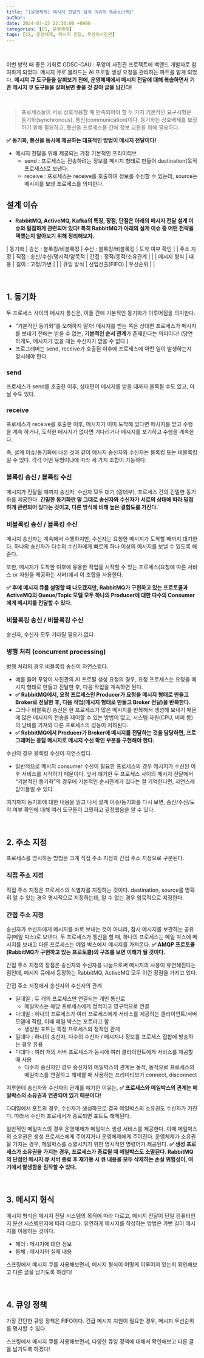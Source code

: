 ```yaml
---
title: "[운영체제] 메시지 전달의 설계 이슈와 RabbitMQ"
author:
date: 2024-07-15 22:30:00 +0900
categories: [CS, 운영체제]
tags: [CS, 운영체제, 메시지 전달, 푸앙이사진관]
---
```


<br>

이번 방학 때 좋은 기회로 GDSC-CAU : 푸앙이 사진관 프로젝트에 백엔드 개발자로 참여하게 되었다. 메시지 큐로 몰려드는 AI 프로필 생성 요청을 관리하는 파트를 맡게 되었다.
**메시지 큐 도구들을 살펴보기 전에, 운영체제에서 메시지 전달에 대해 복습하면서 기존 메시지 큐 도구들을 살펴보면 좋을 것 같아 글을 남긴다!**

<br>

> 프로세스들이 서로 상호작용할 때 만족되어야 할 두 가지 기본적인 요구사항은 동기화(synchronous), 통신(communication)이다.
> 동기화는 상호배제를 보장하기 위해 필요하고, 통신을 프로세스들 간에 정보 교환을 위해 필요하다.

**✅ 동기화, 통신을 동시에 제공하는 대표적인 방법이 메시지 전달이다!**

>

- 메시지 전달을 위해 제공되는 가장 기본적인 프리미티브
  - send : 프로세스는 전송하려는 정보를 메시지 형태로 만들어 destination(목적 프로세스)로 보낸다.
  - receive : 프로세스는 receive를 호출하여 정보를 수신할 수 있는데, source는 메시지를 보낸 프로세스를 의미한다.

## **설계 이슈**

- **RabbitMQ, ActiveMQ, Kafka의 특징, 장점, 단점은 아래의 메시지 전달 설계 이슈와 밀접하게 관련되어 있다! 특히 RabbitMQ가 아래의 설계 이슈 중 어떤 전략을 택했는지 알아보기 위해 정리해보자.**

| 동기화 | 송신 : 블록킹/비블록킹 | 수신 : 블록킹/비블록킹 | 도착 여부 확인 |
| 주소 지정 | 직접 : 송신/수신/명시적/암묵적 | 간접 : 정적/동적/소유관계 | |
| 메시지 형식 | 내용 | 길이 : 고정/가변 | |
| 큐잉 방식 | 선입선출(FIFO) | 우선순위 | |

<br>

## **1. 동기화**

두 프로세스 사이의 메시지 통신은, 이들 간에 기본적인 동기화가 이루어짐을 의미한다.

- “기본적인 동기화”를 오해하지 말자! 메시지를 받는 쪽은 상대편 프로세스가 메시지를 보내기 전에는 받을 수 없는, **기본적인 순서 관계**가 존재한다는 의미이다! (당연하게도, 메시지가 없을 때는 수신자가 받을 수 없다.)
- 프로그래머는 send, receive가 호출된 이후에 프로세스에 어떤 일이 발생하는지 명시해야 한다.

### **send**

프로세스가 send를 호출한 이후, 상대편이 메시지를 받을 때까지 블록될 수도 있고, 아닐 수도 있다.

### **receive**

프로세스가 receive를 호출한 이후, 메시지가 이미 도착해 있다면 메시지를 받고 수행을 계속 하거나, 도착한 메시지가 없다면 기다리거나 메시지를 포기하고 수행을 계속한다.

즉, 설계 이슈/동기화에 나온 것과 같이 메시지 송신자와 수신자는 블록킹 또는 비블록킹일 수 있다. 각각 어떤 유형이냐에 따라 세 가지 조합이 가능하다.

### **블록킹 송신 / 블록킹 수신**

메시지가 전달될 때까지 송신자, 수신자 모두 대기 (랑데부), 프로세스 간의 긴밀한 동기화를 제공한다. **긴밀한 동기화란 말 그대로 송신자와 수신자가 서로의 상태에 따라 밀접하게 관련되어 있다는 것이고, 다른 방식에 비해 높은 결합도를 가진다.**

### **비블록킹 송신 / 블록킹 수신**

메시지 송신자는 계속해서 수행하지만, 수신자는 요청한 메시지가 도착할 때까지 대기한다. 하나의 송신자가 다수의 수신자에게 빠르게 하나 이상의 메시지를 보낼 수 있도록 해준다.

또한, 메시지가 도착한 이후에 유용한 작업을 시작할 수 있는 프로세스(요청에 따른 서비스 or 자원을 제공하는 서버)에서 이 조합을 사용한다.

**✅ 후에 메시지 큐를 설명할 때 나오겠지만, RabbitMQ가 구현하고 있는 프로토콜과 ActiveMQ의 Queue/Topic 모델 모두 하나의 Producer에 대한 다수의 Consumer에게 메시지를 전달할 수 있다.**

### **비블록킹 송신 / 비블록킹 수신**

송신자, 수신자 모두 기다릴 필요가 없다.

### **병행 처리 (concurrent processing)**

병행 처리의 경우 비블록킹 송신이 자연스럽다.

- 예를 들어 푸앙이 사진관의 AI 프로필 생성 요청의 경우, 요청 프로세스는 요청을 메시지 형태로 만들고 전달한 후, 다음 작업을 계속하면 된다.
- **✅ RabbitMQ에서, 요청 프로세스인 Producer가 요청을 메시지 형태로 만들고 Broker로 전달한 후, 다음 작업(메시지 형태로 만들고 Broker 전달)을 반복한다.**
- 그러나 비블록킹 송신은 한 프로세스가 많은 메시지를 반복해서 생성해 보내기 때문에 많은 메시지의 전송을 제어할 수 있는 방법이 없고, 시스템 자원(CPU, 버퍼 등)의 낭비를 가져와 다른 프로세스의 성능이 저하된다.
- **✅ RabbitMQ에서 Producer가 Broker에 메시지를 전달하는 것을 담당하면, 프로그래머는 응답 메시지로 메시지 수신 확인 부분을 구현해야 한다.**

수신의 경우 블록킹 수신이 자연스럽다.

- 일반적으로 메시지 consumer 수신이 필요한 프로세스의 경우 메시지가 수신된 이후 서비스를 시작하기 때문이다. 앞서 얘기한 두 프로세스 사이의 메시지 전달에서 “기본적인 동기화”의 경우에 기본적인 순서관계가 있다는 걸 기억한다면, 자연스레 받아들일 수 있다.

여기까지 동기화에 대한 내용을 읽고 나서 설계 이슈/동기화를 다시 보면, 송신/수신/도착 여부 확인에 대해 여러 도구들이 고민하고 결정했음을 알 수 있다.

<br>

## **2. 주소 지정**

프로세스를 명시하는 방법은 크게 직접 주소 지정과 간접 주소 지정으로 구분된다.

### **직접 주소 지정**

직접 주소 지정은 프로세스의 식별자를 지정하는 것이다. destination, source를 명확히 알 수 있는 경우 명시적으로 지정하는데, 알 수 없는 경우 암묵적으로 지정한다.

### **간접 주소 지정**

송신자가 수신자에게 메시지를 바로 보내는 것이 아니라, 잠시 메시지를 보관하는 공유 큐(메일 박스)로 보낸다. 두 프로세스가 통신을 할 때, 하나의 프로세스는 메일 박스에 메시지를 보내고 다른 프로세스는 메일 박스에서 메시지를 가져온다. **✅ AMQP 프로토콜(RabbitMQ가 구현하고 있는 프로토콜)의 구조를 보면 이해가 될 것이다.**

간접 주소 지정의 장점은 송신자와 수신자를 나눔으로써 메시지의 사용이 유연해진다는 점인데, 메시지 큐에서 등장하는 RabbitMQ, ActiveMQ 모두 이런 장점을 가지고 있다.

간접 주소 지정에서 송신자와 수신자의 관계

- 일대일 : 두 개의 프로세스만 연결되는 개인 통신로
  - 메일박스는 해당 프로세스에게 정적이고 영구적으로 연결
- 다대일 : 하나의 프로세스가 여러 프로세스에게 서비스를 제공하는 클라이언트/서버 모델에 적합, 이때 메일 박스는 포트라고 함
  - 생성된 포트는 특정 프로세스와 정적인 관계
- 일대다 : 하나의 송신자, 다수의 수신자 / 메시지나 정보를 프로세스 집합에 방송하는 경우 유용
- 다대다 : 여러 개의 서버 프로세스가 동시에 여러 클라이언트에게 서비스를 제공할 때 사용
  - 다수의 송신자인 경우 송신자와 메일박스의 관계는 동적, 동적으로 프로세스와 메일박스를 연결하고 해제할 때 사용하는 프리미티브가 connect, disconnect

지루한데 송신자와 수신자의 관계를 얘기한 이유는, **✅ 프로세스와 메일박스의 관계는 메일박스의 소유권과 연관되어 있기 때문이다!**

다대일에서 포트의 경우, 수신자가 생성하므로 결국 메일박스의 소유권도 수신자가 가진다. 따라서 수신자 프로세서가 종료되면 포트도 해제된다.

일반적인 메일박스의 경우 운영체제가 메일박스 생성 서비스를 제공한다. 이때 메일박스의 소유권은 생성 프로세스에게 주어지거나 운영체제에게 주어진다. 운영체제가 소유권을 가지는 경우, 메일박스를 소멸시키기 위한 명시적인 명령어가 제공된다. **✅ 생성 프로세스가 소유권을 가지는 경우, 프로세스가 종료될 때 메일박스도 소멸된다. RabbitMQ의 단점인 메시지 큐 서버 종료 후 재가동 시 큐 내용을 모두 삭제하는 손실 위험성이, 여기에서 발생함을 짐작할 수 있다.**

<br>

## **3. 메시지 형식**

메시지 형식은 메시지 전달 시스템의 목적에 따라 다르고, 메시지 전달이 단일 컴퓨터인지 분산 시스템인지에 따라 다르다. 유연하게 메시지를 작성하는 방법은 가변 길이 메시지를 이용하는 것이다.

- 헤더 : 메시지에 대한 정보
- 몸체 : 메시지의 실제 내용

스프링에서 메시지 큐를 사용해보면서, 메시지 형식이 어떻게 이루어져 있는지 확인해보고 다른 글을 남기도록 하겠다!

<br>

## **4. 큐잉 정책**

가장 간단한 큐잉 정책은 FIFO이다. 긴급 메시지 지원이 필요한 경우, 메시지 우선순위를 명시할 수 있다.

스프링에서 메시지 큐를 사용해보면서, 다양한 큐잉 정책에 대해서 확인해보고 다른 글을 남기도록 하겠다!

<br>

<br>

<script src="https://utteranc.es/client.js"
        repo="RumosZin/rumoszin.github.io"
        issue-term="pathname"
        theme="github-light"
        crossorigin="anonymous"
        async>
</script>
